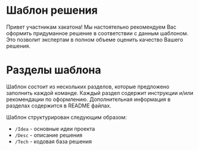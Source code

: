 # Шаблон решения

Привет участникам хакатона!
Мы настоятельно рекомендуем Вас оформить придуманное решение в соответствии с данным шаблоном.
Это позволит экспертам в полном объеме оценить качество Вашего решения.

# Разделы шаблона

Шаблон состоит из нескольких разделов, которые предложено заполнить каждой команде.
Каждый раздел содержит инструкции и/или рекомендации по оформлению.
Дополнительная информация в разделах содержится в README файлах.

Шаблон структурирован следующим образом:
- `/Idea` - основные идеи проекта
- `/Desc` - описание решения
- `/Tech` - кодовая база решения
